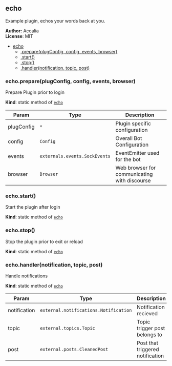 <a name="module_echo"></a>
## echo
Example plugin, echos your words back at you.

**Author:** Accalia  
**License**: MIT  

* [echo](#module_echo)
    * [.prepare(plugConfig, config, events, browser)](#module_echo.prepare)
    * [.start()](#module_echo.start)
    * [.stop()](#module_echo.stop)
    * [.handler(notification, topic, post)](#module_echo.handler)

<a name="module_echo.prepare"></a>
### echo.prepare(plugConfig, config, events, browser)
Prepare Plugin prior to login

**Kind**: static method of <code>[echo](#module_echo)</code>  

| Param | Type | Description |
| --- | --- | --- |
| plugConfig | <code>\*</code> | Plugin specific configuration |
| config | <code>Config</code> | Overall Bot Configuration |
| events | <code>externals.events.SockEvents</code> | EventEmitter used for the bot |
| browser | <code>Browser</code> | Web browser for communicating with discourse |

<a name="module_echo.start"></a>
### echo.start()
Start the plugin after login

**Kind**: static method of <code>[echo](#module_echo)</code>  
<a name="module_echo.stop"></a>
### echo.stop()
Stop the plugin prior to exit or reload

**Kind**: static method of <code>[echo](#module_echo)</code>  
<a name="module_echo.handler"></a>
### echo.handler(notification, topic, post)
Handle notifications

**Kind**: static method of <code>[echo](#module_echo)</code>  

| Param | Type | Description |
| --- | --- | --- |
| notification | <code>external.notifications.Notification</code> | Notification recieved |
| topic | <code>external.topics.Topic</code> | Topic trigger post belongs to |
| post | <code>external.posts.CleanedPost</code> | Post that triggered notification |

